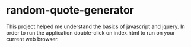 # random-quote-generator

This project helped me understand the basics of javascript and jquery.
In order to run the application double-click on index.html to run on your current web browser.

